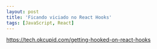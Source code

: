 ```yaml
---
layout: post
title: 'Ficando viciado no React Hooks'
tags: [JavaScript, React]
---
```


<https://tech.okcupid.com/getting-hooked-on-react-hooks>
